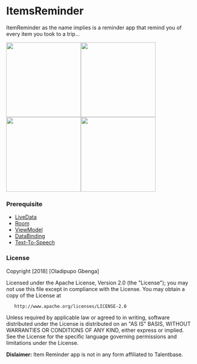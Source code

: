 # ItemsReminder
ItemReminder as the name implies is a reminder app that remind you of every item you took to a trip...

<img src="https://github.com/devmike01/ItemsReminder/blob/master/device-2018-06-12-135501.png" width="200"><img src="https://github.com/devmike01/ItemsReminder/blob/master/device-2018-06-12-135709.png" width="200"><img src="https://github.com/devmike01/ItemsReminder/blob/master/device-2018-06-12-135731.png" width="200"><img src="https://github.com/devmike01/ItemsReminder/blob/master/device-2018-06-13-154416.png" width="200">

### Prerequisite
* [LiveData](https://developer.android.com/topic/libraries/architecture/livedata)
* [Room](https://developer.android.com/topic/libraries/architecture/room)
* [ViewModel](https://developer.android.com/topic/libraries/architecture/viewmodel) 
* [DataBinding](https://developer.android.com/topic/libraries/data-binding/)
* [Text-To-Speech](https://developer.android.com/reference/android/speech/tts/TextToSpeech)

### License
Copyright [2018] [Oladipupo Gbenga]

   Licensed under the Apache License, Version 2.0 (the "License");
   you may not use this file except in compliance with the License.
   You may obtain a copy of the License at

       http://www.apache.org/licenses/LICENSE-2.0

   Unless required by applicable law or agreed to in writing, software
   distributed under the License is distributed on an "AS IS" BASIS,
   WITHOUT WARRANTIES OR CONDITIONS OF ANY KIND, either express or implied.
   See the License for the specific language governing permissions and
   limitations under the License.
   
   
   **Dislaimer:** Item Reminder app is not in any form affiliated to Talentbase. 
